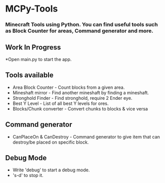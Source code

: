 # MCPy-Tools
### Minecraft Tools using Python. You can find useful tools such as Block Counter for areas, Command generator and more.
## Work In Progress
*Open main.py to start the app.

## Tools available
* Area Block Counter - Count blocks from a given area.
* Mineshaft mirror - Find another mineshaft by finding a mineshaft.
* Stronghold Finder - Find stronghold, require 2 Ender eye.
* Best Y Level - List of all best Y levels for ores.
* Blocks/Chunk converter - Convert chunks to blocks & vice versa

## Command generator
* CanPlaceOn & CanDestroy - Command generator to give item that can destroy/be placed on specific block.

## Debug Mode
* Write 'debug' to start a debug mode.
* 's-d' to stop it.
